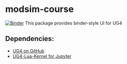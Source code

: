 # modsim-course
[![Binder](https://mybinder.org/badge_logo.svg)](https://mybinder.org/v2/gh/anaegel/modsim-course-python/master)
This package provides binder-style UI for UG4


## Dependencies:
* [UG4 on GitHub](http://github.com/UG4)
* [UG4-Lua-Kernel for Jupyter](http://github.com/anaegel) 
